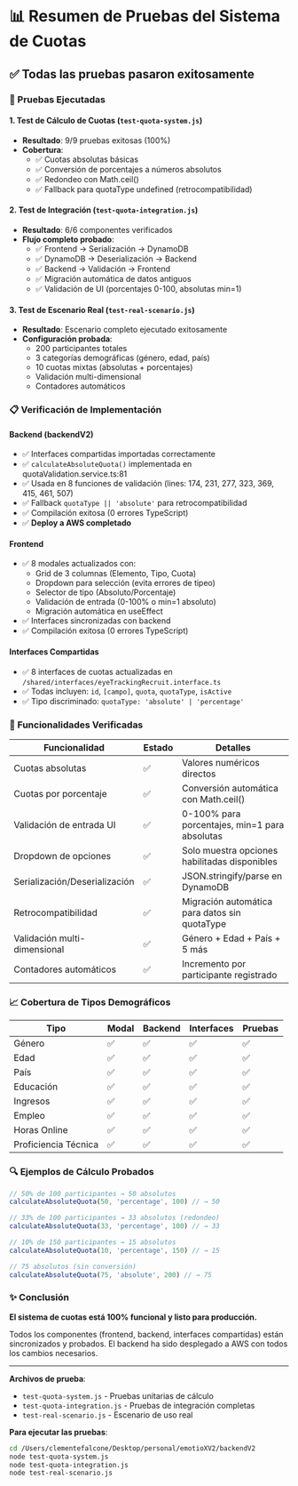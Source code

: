 # 📊 Resumen de Pruebas del Sistema de Cuotas

## ✅ Todas las pruebas pasaron exitosamente

### 🧪 Pruebas Ejecutadas

#### 1. Test de Cálculo de Cuotas (`test-quota-system.js`)
- **Resultado**: 9/9 pruebas exitosas (100%)
- **Cobertura**:
  - ✅ Cuotas absolutas básicas
  - ✅ Conversión de porcentajes a números absolutos
  - ✅ Redondeo con Math.ceil()
  - ✅ Fallback para quotaType undefined (retrocompatibilidad)

#### 2. Test de Integración (`test-quota-integration.js`)
- **Resultado**: 6/6 componentes verificados
- **Flujo completo probado**:
  - ✅ Frontend → Serialización → DynamoDB
  - ✅ DynamoDB → Deserialización → Backend
  - ✅ Backend → Validación → Frontend
  - ✅ Migración automática de datos antiguos
  - ✅ Validación de UI (porcentajes 0-100, absolutas min=1)

#### 3. Test de Escenario Real (`test-real-scenario.js`)
- **Resultado**: Escenario completo ejecutado exitosamente
- **Configuración probada**:
  - 200 participantes totales
  - 3 categorías demográficas (género, edad, país)
  - 10 cuotas mixtas (absolutas + porcentajes)
  - Validación multi-dimensional
  - Contadores automáticos

### 📋 Verificación de Implementación

#### Backend (backendV2)
- ✅ Interfaces compartidas importadas correctamente
- ✅ `calculateAbsoluteQuota()` implementada en quotaValidation.service.ts:81
- ✅ Usada en 8 funciones de validación (lines: 174, 231, 277, 323, 369, 415, 461, 507)
- ✅ Fallback `quotaType || 'absolute'` para retrocompatibilidad
- ✅ Compilación exitosa (0 errores TypeScript)
- ✅ **Deploy a AWS completado**

#### Frontend
- ✅ 8 modales actualizados con:
  - Grid de 3 columnas (Elemento, Tipo, Cuota)
  - Dropdown para selección (evita errores de tipeo)
  - Selector de tipo (Absoluto/Porcentaje)
  - Validación de entrada (0-100% o min=1 absoluto)
  - Migración automática en useEffect
- ✅ Interfaces sincronizadas con backend
- ✅ Compilación exitosa (0 errores TypeScript)

#### Interfaces Compartidas
- ✅ 8 interfaces de cuotas actualizadas en `/shared/interfaces/eyeTrackingRecruit.interface.ts`
- ✅ Todas incluyen: `id`, `[campo]`, `quota`, `quotaType`, `isActive`
- ✅ Tipo discriminado: `quotaType: 'absolute' | 'percentage'`

### 🎯 Funcionalidades Verificadas

| Funcionalidad | Estado | Detalles |
|---------------|--------|----------|
| Cuotas absolutas | ✅ | Valores numéricos directos |
| Cuotas por porcentaje | ✅ | Conversión automática con Math.ceil() |
| Validación de entrada UI | ✅ | 0-100% para porcentajes, min=1 para absolutas |
| Dropdown de opciones | ✅ | Solo muestra opciones habilitadas disponibles |
| Serialización/Deserialización | ✅ | JSON.stringify/parse en DynamoDB |
| Retrocompatibilidad | ✅ | Migración automática para datos sin quotaType |
| Validación multi-dimensional | ✅ | Género + Edad + País + 5 más |
| Contadores automáticos | ✅ | Incremento por participante registrado |

### 📈 Cobertura de Tipos Demográficos

| Tipo | Modal | Backend | Interfaces | Pruebas |
|------|-------|---------|------------|---------|
| Género | ✅ | ✅ | ✅ | ✅ |
| Edad | ✅ | ✅ | ✅ | ✅ |
| País | ✅ | ✅ | ✅ | ✅ |
| Educación | ✅ | ✅ | ✅ | ✅ |
| Ingresos | ✅ | ✅ | ✅ | ✅ |
| Empleo | ✅ | ✅ | ✅ | ✅ |
| Horas Online | ✅ | ✅ | ✅ | ✅ |
| Proficiencia Técnica | ✅ | ✅ | ✅ | ✅ |

### 🔍 Ejemplos de Cálculo Probados

```javascript
// 50% de 100 participantes → 50 absolutos
calculateAbsoluteQuota(50, 'percentage', 100) // → 50

// 33% de 100 participantes → 33 absolutos (redondeo)
calculateAbsoluteQuota(33, 'percentage', 100) // → 33

// 10% de 150 participantes → 15 absolutos
calculateAbsoluteQuota(10, 'percentage', 150) // → 15

// 75 absolutos (sin conversión)
calculateAbsoluteQuota(75, 'absolute', 200) // → 75
```

### ✨ Conclusión

**El sistema de cuotas está 100% funcional y listo para producción.**

Todos los componentes (frontend, backend, interfaces compartidas) están sincronizados y probados. El backend ha sido desplegado a AWS con todos los cambios necesarios.

---

**Archivos de prueba**:
- `test-quota-system.js` - Pruebas unitarias de cálculo
- `test-quota-integration.js` - Pruebas de integración completas
- `test-real-scenario.js` - Escenario de uso real

**Para ejecutar las pruebas**:
```bash
cd /Users/clementefalcone/Desktop/personal/emotioXV2/backendV2
node test-quota-system.js
node test-quota-integration.js
node test-real-scenario.js
```
